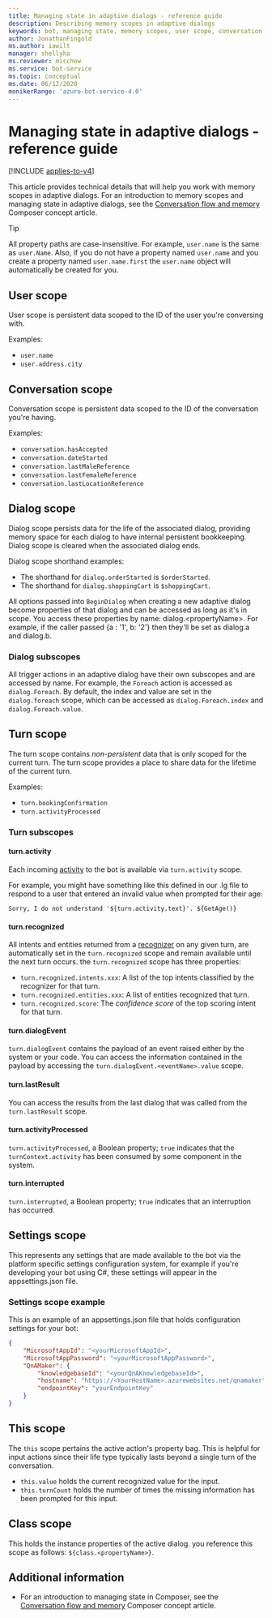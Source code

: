 ```yaml
---
title: Managing state in adaptive dialogs - reference guide
description: Describing memory scopes in adaptive dialogs
keywords: bot, managing state, memory scopes, user scope, conversation scope, dialog scope, settings scope, adaptive dialogs
author: JonathanFingold
ms.author: iawilt
manager: shellyha
ms.reviewer: micchow
ms.service: bot-service
ms.topic: conceptual
ms.date: 06/12/2020
monikerRange: 'azure-bot-service-4.0'
---
```


# Managing state in adaptive dialogs - reference guide

[!INCLUDE [applies-to-v4](../includes/applies-to-v4-current.md)]

This article provides technical details that will help you work with memory scopes in adaptive dialogs. For an introduction to memory scopes and managing state in adaptive dialogs, see the [Conversation flow and memory][managing-state] Composer concept article.

> [!TIP]
> All property paths are case-insensitive. For example, `user.name` is the same as `user.Name`. Also, if you do not have a property named `user.name` and you create a property named `user.name.first` the `user.name` object will automatically be created for you.

## User scope

User scope is persistent data scoped to the ID of the user you're conversing with.  

Examples:

- `user.name`
- `user.address.city`

## Conversation scope

Conversation scope is persistent data scoped to the ID of the conversation you're having.  

Examples:

- `conversation.hasAccepted`
- `conversation.dateStarted`
- `conversation.lastMaleReference`
- `conversation.lastFemaleReference`
- `conversation.lastLocationReference`

## Dialog scope

Dialog scope persists data for the life of the associated dialog, providing memory space for each dialog to have internal persistent bookkeeping. Dialog scope is cleared when the associated dialog ends.

Dialog scope shorthand examples:

- The shorthand for `dialog.orderStarted` is `$orderStarted`.
- The shorthand for `dialog.shoppingCart` is `$shoppingCart`.

All options passed into `BeginDialog` when creating a new adaptive dialog become properties of that dialog and can be accessed as long as it's in scope. You access these properties by name: dialog.\<propertyName>. For example, if the caller passed {a : '1', b: '2'} then they'll be set as dialog.a and dialog.b.

### Dialog subscopes

All trigger actions in an adaptive dialog have their own subscopes and are accessed by name. For example, the `Foreach` action is accessed as `dialog.Foreach`. By default, the index and value are set in the `dialog.foreach` scope, which can be accessed as `dialog.Foreach.index` and `dialog.Foreach.value`.

## Turn scope

The turn scope contains _non-persistent_ data that is only scoped for the current turn. The turn scope provides a place to share data for the lifetime of the current turn.  

Examples:

- `turn.bookingConfirmation`
- `turn.activityProcessed`

### Turn subscopes

#### turn.activity

Each incoming [activity][botframework-activity] to the bot is available via `turn.activity` scope.

For example, you might have something like this defined in our .lg file to respond to a user that entered an invalid value when prompted for their age:

```lg
Sorry, I do not understand '${turn.activity.text}'. ${GetAge()}
```

#### turn.recognized

All intents and entities returned from a [recognizer][recognizers] on any given turn, are automatically set in the `turn.recognized` scope and remain available until the next turn occurs. the `turn.recognized` scope has three properties:

- `turn.recognized.intents.xxx`: A list of the top intents classified by the recognizer for that turn.
- `turn.recognized.entities.xxx`: A list of entities recognized that turn.
- `turn.recognized.score`: The _confidence score_ of the top scoring intent for that turn.

#### turn.dialogEvent

`turn.dialogEvent` contains the payload of an event raised either by the system or your code. You can access the information contained in the payload by accessing the `turn.dialogEvent.<eventName>.value` scope.

#### turn.lastResult

 You can access the results from the last dialog that was called from the `turn.lastResult` scope.

#### turn.activityProcessed

`turn.activityProcessed`, a Boolean property; `true` indicates that the `turnContext.activity` has been consumed by some component in the system.

#### turn.interrupted

`turn.interrupted`, a Boolean property; `true` indicates that an interruption has occurred.

## Settings scope

This represents any settings that are made available to the bot via the platform specific settings configuration system, for example if you're developing your bot using C#, these settings will appear in the appsettings.json file<!--, if you're developing your bot using JavaScript, these settings will appear in the .env file or the config.py file when developing with Python. Additionally, some settings are contained in the dynamic environment settings in Azure, all are available in the settings scope-->.

### Settings scope example
<!--TODO P2: rewrite this with language tabs for C#/JS. -->
This is an example of an appsettings.json file that holds configuration settings for your bot:

```json
{
    "MicrosoftAppId": "<yourMicrosoftAppId>",
    "MicrosoftAppPassword": "<yourMicrosoftAppPassword>",
    "QnAMaker": {
        "knowledgebaseId": "<yourQnAKnowledgebaseId>",
        "hostname": "https://<YourHostName>.azurewebsites.net/qnamaker",
        "endpointKey": "yourEndpointKey"
    }
}
```

## This scope

The `this` scope pertains the active action's property bag. This is helpful for input actions since their life type typically lasts beyond a single turn of the conversation.

- `this.value` holds the current recognized value for the input.
- `this.turnCount` holds the number of times the missing information has been prompted for this input.

## Class scope

This holds the instance properties of the active dialog. you reference this scope as follows: `${class.<propertyName>}`.

## Additional information

- For an introduction to managing state in Composer, see the [Conversation flow and memory][managing-state] Composer concept article.

[managing-state]: /composer/concept-memory
[botframework-activity]: https://github.com/microsoft/botframework-sdk/blob/master/specs/botframework-activity/botframework-activity.md
[recognizers]: ../v4sdk/bot-builder-concept-adaptive-dialog-recognizers.md
